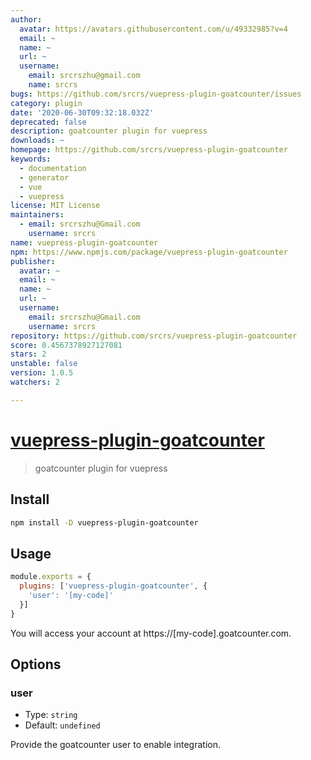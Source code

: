 ```yaml
---
author:
  avatar: https://avatars.githubusercontent.com/u/49332985?v=4
  email: ~
  name: ~
  url: ~
  username:
    email: srcrszhu@gmail.com
    name: srcrs
bugs: https://github.com/srcrs/vuepress-plugin-goatcounter/issues
category: plugin
date: '2020-06-30T09:32:18.032Z'
deprecated: false
description: goatcounter plugin for vuepress
downloads: ~
homepage: https://github.com/srcrs/vuepress-plugin-goatcounter
keywords:
  - documentation
  - generator
  - vue
  - vuepress
license: MIT License
maintainers:
  - email: srcrszhu@Gmail.com
    username: srcrs
name: vuepress-plugin-goatcounter
npm: https://www.npmjs.com/package/vuepress-plugin-goatcounter
publisher:
  avatar: ~
  email: ~
  name: ~
  url: ~
  username:
    email: srcrszhu@Gmail.com
    username: srcrs
repository: https://github.com/srcrs/vuepress-plugin-goatcounter
score: 0.4567378927127081
stars: 2
unstable: false
version: 1.0.5
watchers: 2

---
```


# [vuepress-plugin-goatcounter](https://github.com/srcrs/vuepress-plugin-goatcounter)

> goatcounter plugin for vuepress

## Install

```bash
npm install -D vuepress-plugin-goatcounter
```

## Usage

```javascript
module.exports = {
  plugins: ['vuepress-plugin-goatcounter', {
    'user': '[my-code]'
  }]
}
```

You will access your account at https://[my-code].goatcounter.com.

## Options

### user

- Type: `string`
- Default: `undefined`

Provide the goatcounter user to enable integration.

